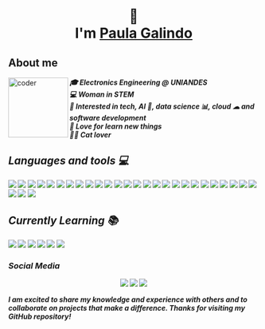 <!--
**cosmiccat31/cosmiccat31** is a ✨ _special_ ✨ repository because its `README.md` (this file) appears on your GitHub profile.

Here are some ideas to get you started:

- 🔭 I’m currently working on ...
- 🌱 I’m currently learning ...
- 👯 I’m looking to collaborate on ...
- 🤔 I’m looking for help with ...
- 💬 Ask me about ...
- 📫 How to reach me: ...
- 😄 Pronouns: ...
- ⚡ Fun fact: ...
-->

<h1 align="center">👋<br> I'm  <a href="www.linkedin.com/in/paula-galindo-alvear">Paula Galindo </a></h1>

<div>
  <h2> About me  </h2>
  <div>
<img align="left" width=120px alt="coder" src="https://media.giphy.com/media/sb4jbgzuyLrsCdYkLo/giphy.gif"/>
</div>
  
  <p align="left"><i><b>
  🎓 Electronics Engineering @ UNIANDES<br>
  💻 Woman in STEM <br>
  🚩 Interested in tech, AI 🤖, data science 📊, cloud ☁ and software development <br>
  💓 Love for learn new things <br>
  🐱‍💻 Cat lover 
 

</div>
 
## Languages and tools 💻

<img src = "https://img.shields.io/badge/github-%23121011.svg?style=for-the-badge&logo=github&logoColor=white"/>

<img src = "https://img.shields.io/badge/git-%23F05033.svg?style=for-the-badge&logo=git&logoColor=white"/>

<img src = "https://img.shields.io/badge/Trello-%23026AA7.svg?style=for-the-badge&logo=Trello&logoColor=white"/>

<img src = "https://img.shields.io/badge/-RaspberryPi-C51A4A?style=for-the-badge&logo=Raspberry-Pi"/>

<img src = "https://img.shields.io/badge/Notion-%23000000.svg?style=for-the-badge&logo=notion&logoColor=white"/>

<img src = "https://img.shields.io/badge/-Arduino-00979D?style=for-the-badge&logo=Arduino&logoColor=white"/>

<img src = "https://img.shields.io/badge/Linux%20Mint-87CF3E?style=for-the-badge&logo=Linux%20Mint&logoColor=white"/>

<img src = "https://img.shields.io/badge/Microsoft_Excel-217346?style=for-the-badge&logo=microsoft-excel&logoColor=white"/>

<img src = "https://img.shields.io/badge/SciPy-%230C55A5.svg?style=for-the-badge&logo=scipy&logoColor=%white"/>

<img src = "https://img.shields.io/badge/scikit--learn-%23F7931E.svg?style=for-the-badge&logo=scikit-learn&logoColor=white"/>

<img src = "https://img.shields.io/badge/numpy-%23013243.svg?style=for-the-badge&logo=numpy&logoColor=white"/>

<img src = "https://img.shields.io/badge/Matplotlib-%23ffffff.svg?style=for-the-badge&logo=Matplotlib&logoColor=black"/>

<img src = "https://img.shields.io/badge/latex-%23008080.svg?style=for-the-badge&logo=latex&logoColor=white"/>

<img src = "https://img.shields.io/badge/python-3670A0?style=for-the-badge&logo=python&logoColor=ffdd54"/>

<img src = "https://img.shields.io/badge/latex-%23008080.svg?style=for-the-badge&logo=latex&logoColor=white"/>

<img src = "https://img.shields.io/badge/java-%23ED8B00.svg?style=for-the-badge&logo=java&logoColor=white"/>

<img src = "https://img.shields.io/badge/c++-%2300599C.svg?style=for-the-badge&logo=c%2B%2B&logoColor=white"/>

<img src = "https://img.shields.io/badge/c%23-%23239120.svg?style=for-the-badge&logo=c-sharp&logoColor=white"/>

<img src = "https://img.shields.io/badge/c-%2300599C.svg?style=for-the-badge&logo=c&logoColor=white"/>

<img src = "https://img.shields.io/badge/Visual%20Studio%20Code-0078d7.svg?style=for-the-badge&logo=visual-studio-code&logoColor=white"/>

<img src = "https://img.shields.io/badge/Replit-DD1200?style=for-the-badge&logo=Replit&logoColor=white"/>

<img src = "https://img.shields.io/badge/pycharm-143?style=for-the-badge&logo=pycharm&logoColor=black&color=black&labelColor=green"/>

<img src = "https://img.shields.io/badge/jupyter-%23FA0F00.svg?style=for-the-badge&logo=jupyter&logoColor=white"/>

<img src = "https://img.shields.io/badge/Eclipse-FE7A16.svg?style=for-the-badge&logo=Eclipse&logoColor=white"/>

<img src = "https://img.shields.io/badge/azure-%230072C6.svg?style=for-the-badge&logo=microsoftazure&logoColor=white"/>

<img src = "https://img.shields.io/badge/AWS-%23FF9900.svg?style=for-the-badge&logo=amazon-aws&logoColor=white"/>

<img src = "https://img.shields.io/badge/ros-%230A0FF9.svg?style=for-the-badge&logo=ros&logoColor=white"/>

<img src = "https://img.shields.io/badge/opencv-%23white.svg?style=for-the-badge&logo=opencv&logoColor=white"/>

<img src = "https://img.shields.io/badge/mysql-%2300f.svg?style=for-the-badge&logo=mysql&logoColor=white"/>

## Currently Learning 📚

 <img src = "https://img.shields.io/badge/Oracle-F80000?style=for-the-badge&logo=oracle&logoColor=white"/>
 <img src = "https://img.shields.io/badge/react-%2320232a.svg?style=for-the-badge&logo=react&logoColor=%2361DAFB"/>
    
 <img src = "https://img.shields.io/badge/django-%23092E20.svg?style=for-the-badge&logo=django&logoColor=white"/>
    
 <img src = "https://img.shields.io/badge/django-%23092E20.svg?style=for-the-badge&logo=django&logoColor=white"/>
    
  <img src = "https://img.shields.io/badge/.NET-5C2D91?style=for-the-badge&logo=.net&logoColor=white"/>
    
  <img src = "https://img.shields.io/badge/power_bi-F2C811?style=for-the-badge&logo=powerbi&logoColor=black"/>
     

<h3> Social Media </h3>
</div>

<div align="center">
  <a href="https://instagram.com/pau1.984?igshid=ZDdkNTZiNTM=" target="_blank"><img src="https://img.shields.io/badge/-Instagram-%23E4405F?style=for-the-badge&logo=instagram&logoColor=white" target="_blank"></a>
  <a href="www.linkedin.com/in/paula-galindo-alvear" target="_blank"><img src="https://img.shields.io/badge/-LinkedIn-%230077B5?style=for-the-badge&logo=linkedin&logoColor=white" target="_blank"></a> 
  <a href="mailto:p.galindo.alvear@gmail.com"><img src="https://img.shields.io/badge/-Gmail-%23333?style=for-the-badge&logo=gmail&logoColor=white&color=red" target="_blank"></a>
</div>
    
  
I am excited to share my knowledge and experience with others and to collaborate on projects that make a difference. Thanks for visiting my GitHub repository!
